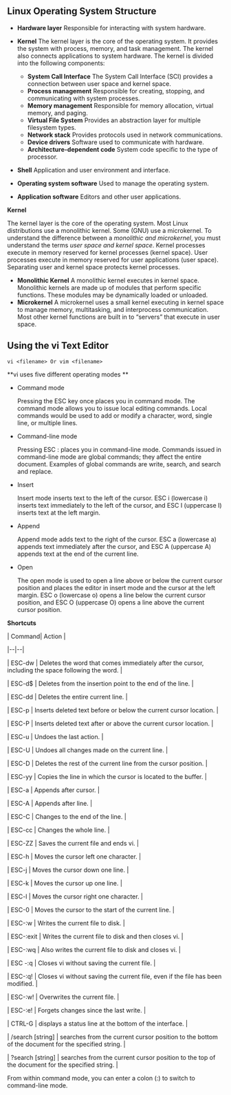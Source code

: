 ##  Linux Operating System Structure

* **Hardware layer** Responsible for interacting with system hardware.
* **Kernel** The kernel layer is the core of the operating system. It
  provides the system with process, memory, and task management.
  The kernel also connects applications to system hardware. The
  kernel is divided into the following components:
  * **System Call Interface** The System Call Interface (SCI)
    provides a connection between user space and kernel space.
  * **Process management** Responsible for creating, stopping, and
    communicating with system processes.
  * **Memory management** Responsible for memory allocation,
    virtual memory, and paging.
  * **Virtual File System** Provides an abstraction layer for multiple
    filesystem types.
  * **Network stack** Provides protocols used in network
    communications.
  * **Device drivers** Software used to communicate with hardware.
  * **Architecture-dependent code** System code specific to the type
    of processor.

* **Shell** Application and user environment and interface.

* **Operating system software** Used to manage the operating system.

* **Application software** Editors and other user applications.

  

**Kernel**

The kernel layer is the core of the operating system. Most Linux
distributions use a monolithic kernel. Some (GNU) use a microkernel.
To understand the difference between a *monolithic and microkernel*, you
must understand the terms *user space and kernel space*. Kernel processes
execute in memory reserved for kernel processes (kernel space). User
processes execute in memory reserved for user applications (user space).
Separating user and kernel space protects kernel processes.

* **Monolithic Kernel**
  A monolithic kernel executes in kernel space. Monolithic kernels are made
  up of modules that perform specific functions. These modules may be
  dynamically loaded or unloaded.
* **Microkernel**
  A microkernel uses a small kernel executing in kernel space to manage
  memory, multitasking, and interprocess communication. Most other kernel
  functions are built in to “servers” that execute in user space.



## Using the vi Text Editor

`vi <filename> Or vim <filename>`

**vi uses five different operating modes ** 

- Command mode

  Pressing the ESC key once places you in command mode. The command
  mode allows you to issue local editing commands. Local commands would
  be used to add or modify a character, word, single line, or multiple lines.

- Command-line mode

  Pressing ESC : places you in command-line mode. Commands issued in
  command-line mode are global commands; they affect the entire document.
  Examples of global commands are write, search, and search and replace.

- Insert

  Insert mode inserts text to the left of the cursor. ESC i (lowercase i) inserts
  text immediately to the left of the cursor, and ESC I (uppercase I) inserts text
  at the left margin.

- Append

  Append mode adds text to the right of the cursor. ESC a (lowercase a)
  appends text immediately after the cursor, and ESC A (uppercase A) appends
  text at the end of the current line.

- Open

  The open mode is used to open a line above or below the current cursor
  position and places the editor in insert mode and the cursor at the left
  margin. ESC o (lowercase o) opens a line below the current cursor position,
  and ESC O (uppercase O) opens a line above the current cursor position.



**Shortcuts**

| Command| Action |

|--|--|

| ESC-dw | Deletes the word that comes immediately after the cursor, including the space following the word. |

| ESC-d$ | Deletes from the insertion point to the end of the line. |

| ESC-dd | Deletes the entire current line. |

| ESC-p | Inserts deleted text before or below the current cursor location. |

| ESC-P | Inserts deleted text after or above the current cursor location. |

| ESC-u | Undoes the last action. |

| ESC-U | Undoes all changes made on the current line. |

| ESC-D | Deletes the rest of the current line from the cursor position. |

| ESC-yy | Copies the line in which the cursor is located to the buffer. |

| ESC-a | Appends after cursor. |

| ESC-A | Appends after line. |

| ESC-C | Changes to the end of the line. |

| ESC-cc | Changes the whole line. |

| ESC-ZZ | Saves the current file and ends vi. |

| ESC-h | Moves the cursor left one character. |

| ESC-j | Moves the cursor down one line. |

| ESC-k | Moves the cursor up one line. |

| ESC-l | Moves the cursor right one character. |

| ESC-0 | Moves the cursor to the start of the current line. |

| ESC-:w | Writes the current file to disk. |

| ESC-:exit | Writes the current file to disk and then closes vi. |

| ESC-:wq | Also writes the current file to disk and closes vi. |

| ESC -:q | Closes vi without saving the current file. |

| ESC-:q! | Closes vi without saving the current file, even if the file has been modified. |

| ESC-:w! | Overwrites the current file. |

| ESC-:e! | Forgets changes since the last write. |

| CTRL-G | displays a status line at the bottom of the interface. |

| /search [string] | searches from the current cursor position to the bottom of the document for the specified string. |

| ?search [string] | searches from the current cursor position to the top of the document for the specified string. |  



From within command mode, you can enter a colon (:) to switch to command-line mode.